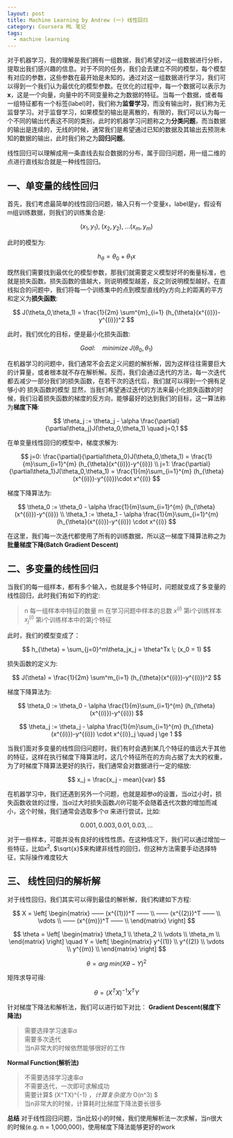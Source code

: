 ```yaml
---
layout: post
title: Machine Learning by Andrew (一) 线性回归
category: Coursera ML 笔记
tags: 
  - machine learning
---
```


对于机器学习，我的理解是我们拥有一组数据，我们希望对这一组数据进行分析，提取出我们感兴趣的信息。对于不同的任务，我们会去建立不同的模型，每个模型有对应的参数，这些参数在最开始是未知的。通过对这一组数据进行学习，我们可以得到一个我们认为最优化的模型参数。在优化的过程中，每一个数据可以表示为 **x**，这是一个向量，向量中的不同变量称之为数据的特征。当每一个数据，或者每一组特征都有一个标签(label)时，我们称为**监督学习**，而没有输出时，我们称为无监督学习。对于监督学习，如果模型的输出是离散的，有限的，我们可以认为每一个不同的输出代表这不同的类别，此时的机器学习问题称之为**分类问题**，而当数据的输出是连续的，无线的时候，通常我们是希望通过已知的数据及其输出去预测未知的数据的输出，此时我们称之为**回归问题**。

线性回归可以理解成用一条直线去拟合数据的分布，属于回归问题，用一组二维的点进行直线拟合就是一种线性回归。

## 一、单变量的线性回归
首先，我们考虑最简单的线性回归问题，输入只有一个变量x，label是y，假设有m组训练数据，则我们的训练集合是:

$$
(x_1, y_1),\; (x_2, y_2),\; \dots (x_m, y_m) 
$$

此时的模型为:

$$
h_{\theta} = \theta_0 + \theta_1x
$$

既然我们需要找到最优化的模型参数，那我们就需要定义模型好坏的衡量标准，也就是损失函数。损失函数的值越大，则说明模型越差，反之则说明模型越好。在直线拟合的问题中，我们将每一个训练集中的点到模型直线的y方向上的距离的平方和定义为**损失函数**:

$$
J(\theta_0,\theta_1) = \frac{1}{2m} \sum^{m}_{i=1} (h_{\theta}(x^{(i)})-y^{(i)})^2 
$$

此时，我们优化的目标，便是最小化损失函数:

$$
Goal: \quad {minimize}\; J(\theta_0, \theta_1)
$$

在机器学习的问题中，我们通常不会去定义问题的解析解，因为这样往往需要巨大的计算量，或者根本就不存在解析解。反而，我们会通过迭代的方法，每一次迭代都去减少一部分我们的损失函数，在若干次的迭代后，我们就可以得到一个拥有足够小的
损失函数的模型 显然，当我们希望通过迭代的方法来最小化损失函数的时候，我们沿着损失函数的梯度的反方向，能够最好的达到我们的目标，这一算法称为**梯度下降**:

$$
\theta_j := \theta_j - \alpha \frac{\partial}{\partial\theta_j}J(\theta_0,\theta_1) \quad j=0,1
$$

在单变量线性回归的模型中，梯度求解为:

$$
j=0:  \frac{\partial}{\partial\theta_0}J(\theta_0,\theta_1)  = \frac{1}{m}\sum_{i=1}^{m}  (h_{\theta}(x^{(i)})-y^{(i)}) \\
j=1:  \frac{\partial}{\partial\theta_1}J(\theta_0,\theta_1)  = \frac{1}{m}\sum_{i=1}^{m}  (h_{\theta}(x^{(i)})-y^{(i)})\cdot x^{(i)} 
$$

梯度下降算法为:

$$
\theta_0 := \theta_0 - \alpha \frac{1}{m}\sum_{i=1}^{m}  (h_{\theta}(x^{(i)})-y^{(i)}) \\
\theta_1 := \theta_1 - \alpha \frac{1}{m}\sum_{i=1}^{m}  (h_{\theta}(x^{(i)})-y^{(i)}) \cdot x^{(i)}
$$

在这里，我们每一次迭代都使用了所有的训练数据，所以这一梯度下降算法称之为**批量梯度下降(Batch Gradient Descent)**

## 二、多变量的线性回归
当我们的每一组样本，都有多个输入，也就是多个特征时，问题就变成了多变量的线性回归，此时我们有如下的约定:
> n 每一组样本中特征的数量
> m 在学习问题中样本的总数
> $x^{(i)}$ 第i个训练样本
> $x^{(i)}_j$ 第i个训练样本中的第j个特征

此时，我们的模型变成了：

$$
h_{\theta} = \sum_{j=0}^m\theta_jx_j = \theta^Tx \; (x_0 = 1)
$$

损失函数的定义为:

$$
J(\theta) = \frac{1}{2m} \sum^m_{i=1} (h_{\theta}(x^{(i)})-y^{(i)})^2
$$

梯度下降算法为:

$$
\theta_0 := \theta_0 - \alpha \frac{1}{m}\sum_{i=1}^{m}  (h_{\theta}(x^{(i)})-y^{(i)})
$$

$$
\theta_j := \theta_j - \alpha \frac{1}{m}\sum_{i=1}^{m}  (h_{\theta}(x^{(i)})-y^{(i)}) \cdot x^{(i)}_j \quad j \ge 1
$$

当我们面对多变量的线性回归问题时，我们有时会遇到某几个特征的值远大于其他的特征，这样在执行梯度下降算法时，这几个特征所在的方向占据了太大的权重，为了时梯度下降算法更好的执行，我们通常会对数据进行一定的缩放:

$$
x_j = \frac{x_j - mean}{var}
$$

在机器学习中，我们还遇到另外一个问题，也就是超参$\alpha$的设置，当$\alpha$过小时，损失函数收敛的过慢，当$\alpha$过大时损失函数$J(\theta)$可能不会随着迭代次数的增加而减小，这个时候，我们通常会选取多个$\alpha$
来进行尝试，比如:

$$
0.001, 0.003,0.01,0.03,\dots
$$

对于一些样本，可能并没有良好的线性性质。在这种情况下，我们可以通过增加一些特征，比如$x^2$, $\sqrt{x}$来构建非线性的回归，但这种方法需要手动选择特征，实际操作难度较大

## 三、 线性回归的解析解

对于线性回归，我们其实可以得到最佳的解析解，我们构建如下方程:

$$
X = \left[
\begin{matrix}
—— (x^{(1)})^T —— \\
—— (x^{(2)})^T —— \\
\vdots \\
—— (x^{(m)})^T —— \\
\end{matrix}
\right]
$$

$$
\theta = \left[
\begin{matrix}
\theta_1 \\
\theta_2 \\
         \vdots \\
\theta_m \\
\end{matrix}
\right] \quad 
Y = \left[
\begin{matrix}
y^{(1)} \\
y^{(2)} \\
\vdots \\
y^{(m)} \\
\end{matrix}
\right] 
$$

$$
\theta = arg\; min (X\theta - Y) ^2
$$

矩阵求导可得:

$$
\theta = (X^TX)^{-1}X^TY
$$

针对梯度下降法和解析法，我们可以进行如下对比：
 **Gradient Descent(梯度下降法)**
> 需要选择学习速率$\alpha$  
> 需要多次迭代  
> 当n非常大的时候依然能够很好的工作  

 **Normal Function(解析法)**
 > 不需要选择学习速率$\alpha$  
 > 不需要迭代，一次即可求解成功  
 > 需要计算$ (X^TX)^{-1} $，计算复杂度为$ O(n^3) $  
 > 当n非常大的时候，计算耗时比梯度下降法要长很多  

 

**总结**
 对于线性回归问题，当n比较小的时候，我们使用解析法一次求解，当n很大的时候(e.g. n = 1,000,000)，使用梯度下降法能够更好的work